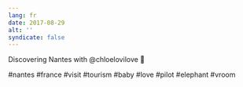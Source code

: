 ```yaml
---
lang: fr
date: 2017-08-29
alt: ''
syndicate: false
---
```


Discovering Nantes with @chloelovilove 🐘

#nantes #france #visit #tourism #baby #love #pilot #elephant #vroom
